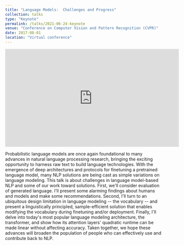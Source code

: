 ```yaml
---
title: "Language Models:  Challenges and Progress"
collection: talks
type: "Keynote"
permalink: /talks/2021-06-24-keynote
venue: "Conference on Computer Vision and Pattern Recognition (CVPR)"
date: 2017-08-01
location: "Virtual conference"
---
```


<iframe width="560" height="315" src="https://www.youtube.com/embed/i68DVCv5vmo" title="YouTube video player" frameborder="0" allow="accelerometer; autoplay; clipboard-write; encrypted-media; gyroscope; picture-in-picture" allowfullscreen></iframe>

Probabilistic language models are once again foundational to many advances in natural language processing research, bringing the exciting opportunity to harness raw text to build language technologies.  With the emergence of deep architectures and protocols for finetuning a pretrained language model, many NLP solutions are being cast as simple variations on language modeling.  This talk is about challenges in language model-based NLP and some of our work toward solutions.  First, we'll consider evaluation of generated language.  I'll present some alarming findings about humans and models and make some recommendations.  Second, I'll turn to an ubiquitous design limitation in language modeling -- the vocabulary -- and present a linguistically principled, sample-efficient solution that enables modifying the vocabulary during finetuning and/or deployment.  Finally, I'll delve into today's most popular language modeling architecture, the transformer, and show how its attention layers' quadratic runtime can be made linear without affecting accuracy.  Taken together, we hope these advances will broaden the population of people who can effectively use and contribute back to NLP.
